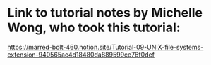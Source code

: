 # Link to tutorial notes by Michelle Wong, who took this tutorial:

https://marred-bolt-460.notion.site/Tutorial-09-UNIX-file-systems-extension-940565ac4d18480da889599ce76f0def